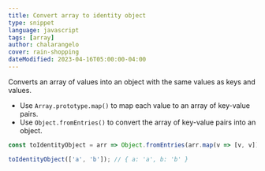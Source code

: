 ```yaml
---
title: Convert array to identity object
type: snippet
language: javascript
tags: [array]
author: chalarangelo
cover: rain-shopping
dateModified: 2023-04-16T05:00:00-04:00
---
```


Converts an array of values into an object with the same values as keys and values.

- Use `Array.prototype.map()` to map each value to an array of key-value pairs.
- Use `Object.fromEntries()` to convert the array of key-value pairs into an object.

```js
const toIdentityObject = arr => Object.fromEntries(arr.map(v => [v, v]));
```

```js
toIdentityObject(['a', 'b']); // { a: 'a', b: 'b' }
```
